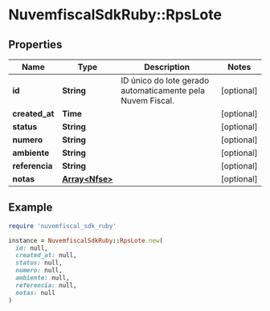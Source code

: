 # NuvemfiscalSdkRuby::RpsLote

## Properties

| Name | Type | Description | Notes |
| ---- | ---- | ----------- | ----- |
| **id** | **String** | ID único do lote gerado automaticamente pela Nuvem Fiscal. | [optional] |
| **created_at** | **Time** |  | [optional] |
| **status** | **String** |  | [optional] |
| **numero** | **String** |  | [optional] |
| **ambiente** | **String** |  | [optional] |
| **referencia** | **String** |  | [optional] |
| **notas** | [**Array&lt;Nfse&gt;**](Nfse.md) |  | [optional] |

## Example

```ruby
require 'nuvemfiscal_sdk_ruby'

instance = NuvemfiscalSdkRuby::RpsLote.new(
  id: null,
  created_at: null,
  status: null,
  numero: null,
  ambiente: null,
  referencia: null,
  notas: null
)
```

